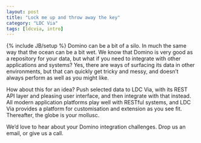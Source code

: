 ```yaml
---
layout: post
title: "Lock me up and throw away the key"
category: "LDC Via"
tags: [ldcvia, intro]
---
```

{% include JB/setup %}
Domino can be a bit of a silo. In much the same way that the ocean can be a bit wet. We know that Domino is very good as a repository for your data, but what if you need to integrate with other applications and systems? Yes, there are ways of surfacing its data in other environments, but that can quickly get tricky and messy, and doesn’t always perform as well as you might like.

How about this for an idea? Push selected data to LDC Via, with its REST API layer and pleasing user interface, and then integrate with that instead. All modern application platforms play well with RESTful systems, and LDC Via provides a platform for customisation and extension as you see fit. Thereafter, the globe is your mollusc.

We’d love to hear about your Domino integration challenges. Drop us an email, or give us a call.

